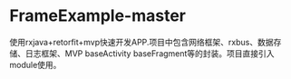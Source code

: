 # FrameExample-master
使用rxjava+retorfit+mvp快速开发APP.项目中包含网络框架、rxbus、数据存储、日志框架、MVP baseActivity baseFragment等的封装。项目直接引入module使用。
